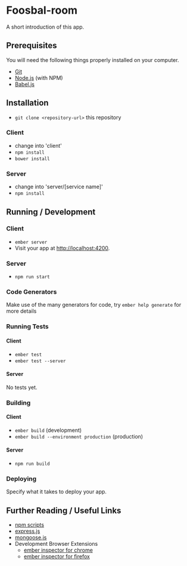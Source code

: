 # Foosbal-room

A short introduction of this app.

## Prerequisites

You will need the following things properly installed on your computer.

* [Git](http://git-scm.com/)
* [Node.js](http://nodejs.org/) (with NPM)
* [Babel.js](https://babeljs.io/)

## Installation

* `git clone <repository-url>` this repository

### Client
* change into 'client'
* `npm install`
* `bower install`

### Server
* change into 'server/[service name]'
* `npm install`

## Running / Development

### Client
* `ember server`
* Visit your app at [http://localhost:4200](http://localhost:4200).

### Server
* `npm run start`

### Code Generators

Make use of the many generators for code, try `ember help generate` for more details

### Running Tests

#### Client
* `ember test`
* `ember test --server`

#### Server
No tests yet.

### Building

#### Client
* `ember build` (development)
* `ember build --environment production` (production)

#### Server
* `npm run build`

### Deploying

Specify what it takes to deploy your app.

## Further Reading / Useful Links

* [npm scripts](https://docs.npmjs.com/cli/run-script)
* [express.js](http://expressjs.com/)
* [mongoose.js](http://mongoosejs.com/)
* Development Browser Extensions
  * [ember inspector for chrome](https://chrome.google.com/webstore/detail/ember-inspector/bmdblncegkenkacieihfhpjfppoconhi)
  * [ember inspector for firefox](https://addons.mozilla.org/en-US/firefox/addon/ember-inspector/)